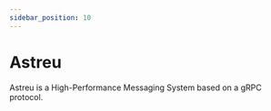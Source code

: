 ```yaml
---
sidebar_position: 10
---
```


# Astreu

Astreu is a High-Performance Messaging System based on a gRPC protocol.